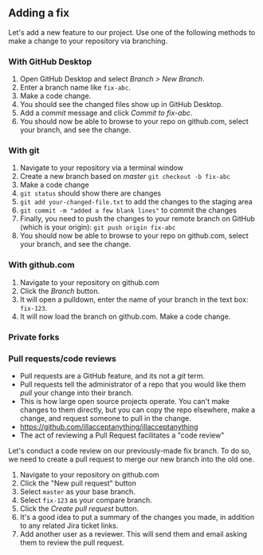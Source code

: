 ## Adding a fix
Let's add a new feature to our project. Use one of the following methods to make a change to your repository via branching.

### With GitHub Desktop
1. Open GitHub Desktop and select _Branch > New Branch_.
1. Enter a branch name like `fix-abc`.
1. Make a code change.
1. You should see the changed files show up in GitHub Desktop.
1. Add a _commit_ message and click _Commit to fix-abc_.
1. You should now be able to browse to your repo on github.com, select your branch, and see the change.

### With git
1. Navigate to your repository via a terminal window
1. Create a new branch based on _master_ `git checkout -b fix-abc`
1. Make a code change
1. `git status` should show there are changes
1. `git add your-changed-file.txt` to add the changes to the staging area
1. `git commit -m "added a few blank lines"` to commit the changes
1. Finally, you need to push the changes to your remote branch on GitHub (which is your origin): `git push origin fix-abc`
1. You should now be able to browse to your repo on github.com, select your branch, and see the change.

### With github.com
1. Navigate to your repository on github.com
1. Click the _Branch_ button.
1. It will open a pulldown, enter the name of your branch in the text box: `fix-123`.
1. It will now load the branch on github.com. Make a code change.

### Private forks

### Pull requests/code reviews
- Pull requests are a GitHub feature, and its not a _git_ term.
- Pull requests tell the administrator of a repo that you would like them _pull_ your change into their branch.
- This is how large open source projects operate. You can't make changes to them directly, but you can copy the repo elsewhere, make a change, and request someone to pull in the change.
- https://github.com/illacceptanything/illacceptanything
- The act of reviewing a Pull Request facilitates a "code review"

Let's conduct a code review on our previously-made fix branch. To do so, we need to create a pull request to merge our new branch into the old one.

1. Navigate to your repository on github.com
1. Click the "New pull request" button
1. Select `master` as your base branch.
1. Select `fix-123` as your compare branch.
1. Click the _Create pull request_ button.
1. It's a good idea to put a summary of the changes you made, in addition to any related Jira ticket links.
1. Add another user as a reviewer. This will send them and email asking them to review the pull request.
